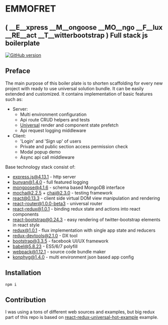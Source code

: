 # EMMOFRET
( __E__xpress __M__ongoose __MO__ngo __F__lux __RE__act __T__witterbootstrap )
__Full stack js boilerplate__
---
[![GitHub version](https://badge.fury.io/gh/aleksey-gonchar%2Femmofret.svg)](http://badge.fury.io/gh/aleksey-gonchar%2Femmofret)

## Preface

The main purpose of this boiler plate is to shorten scaffolding for every new project with ready to use universal solution bundle. It can be easily extended and customized. It contains implementation of basic features such as:
 
* Server:
    * Multi environment configuration
    * Api route CRUD helpers and tests
    * [Universal](https://medium.com/@mjackson/universal-javascript-4761051b7ae9) render and component state prefetch
    * Api request logging middleware
* Client:    
    * 'Login' and 'Sign up' of users
    * Private and public section access permission check
    * Modal popup demo
    * Async api call middleware

Base technology stack consist of:
 
* express.js@4.13.1 - http server
* bunyan@1.4.0 - full featured logging
* mongoose@4.1.6 - schema based MongoDB interface
* mocha@2.2.5 + chai@2.3.0 - testing framework
* react@0.13.3 - client side virtual DOM view manipulation and rendering 
* react-router@1.0.0-beta3 - universal router
* react-redux@1.0.1 - binding redux state and actions into react components
* react-bootstrap@0.24.3 - easy rendering of twitter-bootstrap elements in react style
* redux@1.0.1 - flux implementation with single app state and reducers
* redux-devtools@2.1.0 - DX tool
* bootstrap@3.3.5 - facebook UI/UX framework
* babel@5.8.23 - ES5/6/7 polyfill
* webpack@1.12.1 - source code bundle maker
* konphyg@1.4.0 - multi environment json based app config

## Installation

```
npm i
```

## Contribution

I was using a tons of different web sources and examples, but big redux part of this repo is based on [react-redux-universal-hot-example](https://github.com/erikras/react-redux-universal-hot-example) example.
